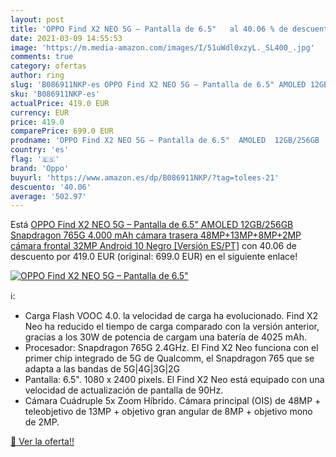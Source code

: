 ```yaml
---
layout: post
title: 'OPPO Find X2 NEO 5G – Pantalla de 6.5"   al 40.06 % de descuento'
date: 2021-03-09 14:55:53
image: 'https://m.media-amazon.com/images/I/51uWdl0xzyL._SL400_.jpg'
comments: true
category: ofertas
author: ring
slug: 'B086911NKP-es OPPO Find X2 NEO 5G – Pantalla de 6.5" AMOLED 12GB/256GB...'
sku: 'B086911NKP-es'
actualPrice: 419.0 EUR
currency: EUR
price: 419.0
comparePrice: 699.0 EUR
prodname: 'OPPO Find X2 NEO 5G – Pantalla de 6.5"  AMOLED  12GB/256GB  Snapdragon 765G  4.000 mAh  cámara trasera 48MP+13MP+8MP+2MP  cámara frontal 32MP  Android 10  Negro [Versión ES/PT]'
country: 'es'
flag: '🇪🇸'
brand: 'Oppo'
buyurl: 'https://www.amazon.es/dp/B086911NKP/?tag=tolees-21'
descuento: '40.06'
average: '502.97'
---
```


Está [OPPO Find X2 NEO 5G – Pantalla de 6.5"  AMOLED  12GB/256GB  Snapdragon 765G  4.000 mAh  cámara trasera 48MP+13MP+8MP+2MP  cámara frontal 32MP  Android 10  Negro [Versión ES/PT]](https://www.amazon.es/dp/B086911NKP/?tag=tolees-21) con 40.06 de descuento por 419.0 EUR (original: 699.0 EUR) en el siguiente enlace!

[![OPPO Find X2 NEO 5G – Pantalla de 6.5"  ](https://m.media-amazon.com/images/I/51uWdl0xzyL._SL400_.jpg)](https://www.amazon.es/dp/B086911NKP/?tag=tolees-21)

ℹ️:

- Carga Flash VOOC 4.0. la velocidad de carga ha evolucionado. Find X2 Neo ha reducido el tiempo de carga comparado con la versión anterior, gracias a los 30W de potencia de cargam una batería de 4025 mAh.
- Procesador: Snapdragon 765G 2.4GHz. El Find X2 Neo funciona con el primer chip integrado de 5G de Qualcomm, el Snapdragon 765 que se adapta a las bandas de 5G|4G|3G|2G
- Pantalla: 6.5". 1080 x 2400 pixels. El Find X2 Neo está equipado con una velocidad de actualización de pantalla de 90Hz.
- Cámara Cuádruple 5x Zoom Híbrido. Cámara principal (OIS) de 48MP + teleobjetivo de 13MP + objetivo gran angular de 8MP + objetivo mono de 2MP.

[🛒 Ver la oferta!!](https://www.amazon.es/dp/B086911NKP/?tag=tolees-21)

